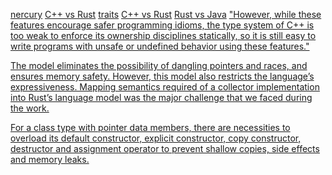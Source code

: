 [nercury](https://nercury.github.io)
[C++ vs Rust](https://nercury.github.io/c++/intro/2017/01/22/cpp-for-rust-devs.html)
[traits](https://blog.rust-lang.org/2015/05/11/traits.html)
[C++ vs Rust](https://www.apriorit.com/dev-blog/520-rust-vs-c-comparison)
[Rust vs Java](https://llogiq.github.io/2016/02/28/java-rust.html)
["However, while these features encourage safer programming idioms, the type system of C++ is too
weak to enforce its ownership disciplines statically, so it is still easy to write programs with unsafe
or undefined behavior using these features."](https://people.mpi-sws.org/~dreyer/papers/rustbelt/paper.pdf)

[The model eliminates the possibility of dangling pointers and races, and ensures
memory safety. However, this model also restricts the language’s
expressiveness. Mapping semantics required of a collector implementation
into Rust’s language model was the major challenge that
we faced during the work.](http://users.cecs.anu.edu.au/~steveb/downloads/pdf/rust-ismm-2016.pdf)

[For a class type with pointer data members, there are necessities to overload its default constructor, explicit constructor, copy constructor, destructor and assignment operator to prevent shallow copies, side effects and memory leaks. ](http://delivery.acm.org/10.1145/1360000/1352420/p213-yang.pdf?ip=201.22.186.209&id=1352420&acc=PUBLIC&key=4D4702B0C3E38B35%2E4D4702B0C3E38B35%2E0C5A9160825F9648%2E4D4702B0C3E38B35&__acm__=1529871160_621cd8aea6fce2ce03964ee2c1e78c5f)